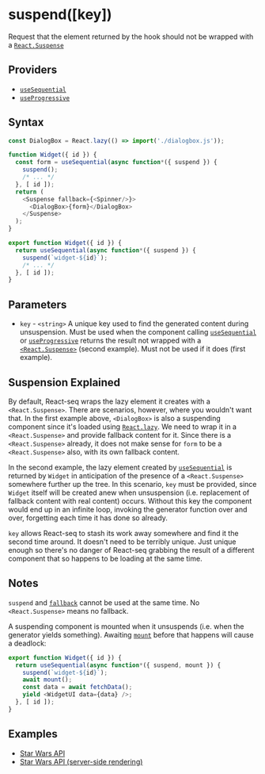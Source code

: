 # suspend([key])

Request that the element returned by the hook should not be wrapped with a
[`React.Suspense`](https://reactjs.org/docs/react-api.html#reactsuspense)

## Providers

* [`useSequential`](useSequential.md)
* [`useProgressive`](useProgressive.md)

## Syntax

```js
const DialogBox = React.lazy(() => import('./dialogbox.js'));

function Widget({ id }) {
  const form = useSequential(async function*({ suspend }) {
    suspend();
    /* ... */
  }, [ id ]);
  return (
    <Suspense fallback={<Spinner/>}>
      <DialogBox>{form}</DialogBox>
    </Suspense>
  );
}
```

```js
export function Widget({ id }) {
  return useSequential(async function*({ suspend }) {
    suspend(`widget-${id}`);
    /* ... */
  }, [ id ]);
}
```

## Parameters

* `key` - `<string>` A unique key used to find the generated content during unsuspension. Must be used when the
component calling [`useSequential`](useSequential.md) or [`useProgressive`](useProgressive.md) returns the result not
wrapped with a [`<React.Suspense>`](https://reactjs.org/docs/react-api.html#reactsuspense) (second example). Must
not be used if it does (first example).

## Suspension Explained

By default, React-seq wraps the lazy element it creates with a `<React.Suspense>`. There are scenarios, however, where
you wouldn't want that. In the first example above, `<DialogBox>` is also a suspending component since it's loaded
using [`React.lazy`](https://reactjs.org/docs/react-api.html#reactlazy). We need to wrap it in a `<React.Suspense>`
and provide fallback content for it. Since there is a `<React.Suspense>` already, it does not make sense for `form`
to be a `<React.Suspense>` also, with its own fallback content.

In the second example, the lazy element created by [`useSequential`](./useSequential.md) is returned by `Widget` in
anticipation of the presence of a `<React.Suspense>` somewhere further up the tree. In this scenario, `key` must be
provided, since `Widget` itself will be created anew when unsuspension (i.e. replacement of fallback content with
real content) occurs. Without this key the component would end up in an infinite loop, invoking the generator
function over and over, forgetting each time it has done so already.

`key` allows React-seq to stash its work away somewhere and find it the second time around. It doesn't need to
be terribly unique. Just unique enough so there's no danger of React-seq grabbing the result of a different
component that so happens to be loading at the same time.

## Notes

`suspend` and [`fallback`](./fallback.md) cannot be used at the same time. No `<React.Suspense>` means no fallback.

A suspending component is mounted when it unsuspends (i.e. when the generator yields something). Awaiting
[`mount`](./mount.md) before that happens will cause a deadlock:

```js
export function Widget({ id }) {
  return useSequential(async function*({ suspend, mount }) {
    suspend(`widget-${id}`);
    await mount();
    const data = await fetchData();
    yield <WidgetUI data={data} />;
  }, [ id ]);
}
```

## Examples

* [Star Wars API](../examples/swapi/README.md)
* [Star Wars API (server-side rendering)](../examples/swapi-ssr/README.md)
